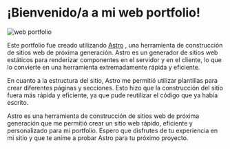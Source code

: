 # ¡Bienvenido/a a mi web portfolio!
![web portfolio](https://res.cloudinary.com/da4bwtyqa/image/upload/v1680262714/web%20adelkis.dev/web_portfolio_kx1w3y.png)

Este portfolio fue creado utilizando [Astro](https://astro.build) , una herramienta de construcción de sitios web de próxima generación. Astro es un generador de sitios web estáticos para renderizar componentes en el servidor y en el cliente, lo que lo convierte en una herramienta extremadamente rápida y eficiente.

En cuanto a la estructura del sitio, Astro me permitió utilizar plantillas para crear diferentes páginas y secciones. Esto hizo que la construcción del sitio fuera más rápida y eficiente, ya que pude reutilizar el código que ya había escrito.

Astro es una herramienta de construcción de sitios web de próxima generación que me permitió crear un sitio web rápido, eficiente y personalizado para mi portfolio. Espero que disfrutes de tu experiencia en mi sitio y que te anime a probar Astro para tu próximo proyecto.